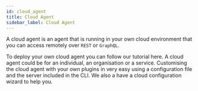 ```yaml
---
id: cloud_agent
title: Cloud Agent
sidebar_label: Cloud Agent
---
```


A cloud agent is an agent that is running in your own cloud environment that you can access remotely over `REST` or `GraphQL`.

To deploy your own cloud agent you can follow our tutorial here. A cloud agent could be for an individual, an organisation or a service. Customising the cloud agent with your own plugins in very easy using a configuration file and the server included in the CLI. We also a have a cloud configuration wizard to help you.
